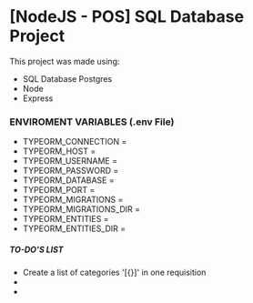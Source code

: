 # [NodeJS - POS] SQL Database Project

This project was made using:

- SQL Database Postgres
- Node
- Express
  </br>

### ENVIROMENT VARIABLES (.env File)

- TYPEORM_CONNECTION =
- TYPEORM_HOST =
- TYPEORM_USERNAME =
- TYPEORM_PASSWORD =
- TYPEORM_DATABASE =
- TYPEORM_PORT =
- TYPEORM_MIGRATIONS =
- TYPEORM_MIGRATIONS_DIR =
- TYPEORM_ENTITIES =
- TYPEORM_ENTITIES_DIR =





##### TO-DO'S LIST

- Create a list of categories '[{}]' in one requisition
- 
- 
